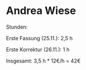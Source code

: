 # Andrea Wiese

Stunden:

Erste Fassung (25.11.): 2,5 h

Erste Korrektur (26.11.): 1 h

Insgesamt: 3,5 h * 12€/h = 42€